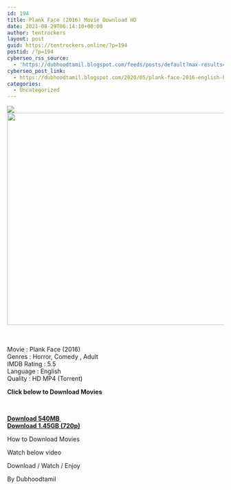 ```yaml
---
id: 194
title: Plank Face (2016) Movie Download HD
date: 2021-08-29T06:14:10+00:00
author: tentrockers
layout: post
guid: https://tentrockers.online/?p=194
postid: /?p=194
cyberseo_rss_source:
  - 'https://dubhoodtamil.blogspot.com/feeds/posts/default?max-results=150&start-index=301'
cyberseo_post_link:
  - https://dubhoodtamil.blogspot.com/2020/05/plank-face-2016-english-hd.html
categories:
  - Uncategorized
---
```

<div class="media_block">
  <img src="https://1.bp.blogspot.com/-KNZ-qjxNewE/XsusFvrWr2I/AAAAAAAABPs/BTxLoPr8dP8cPkdmMfVed0jH15Ew5MKvQCNcBGAsYHQ/s72-c/images%2B%252857%2529-01.jpeg" class="media_thumbnail" />
</div>

<div class="separator">
  <a href="https://1.bp.blogspot.com/-KNZ-qjxNewE/XsusFvrWr2I/AAAAAAAABPs/BTxLoPr8dP8cPkdmMfVed0jH15Ew5MKvQCNcBGAsYHQ/s1600/images%2B%252857%2529-01.jpeg" imageanchor="1"><img loading="lazy" border="0" data-original-height="358" data-original-width="463" height="494" src="https://1.bp.blogspot.com/-KNZ-qjxNewE/XsusFvrWr2I/AAAAAAAABPs/BTxLoPr8dP8cPkdmMfVed0jH15Ew5MKvQCNcBGAsYHQ/s640/images%2B%252857%2529-01.jpeg" width="640" /></a>
</div>

<span><br /></span>  
<span>Movie : Plank Face (2016)</span>  
<span>Genres : Horror, Comedy , Adult</span>  
<span>IMDB Rating : 5.5</span>  
<span>Language : English</span>  
<span>Quality : HD MP4 (Torrent)</span>

**<span>Click below to Download Movies</span>**

**<span><br /></span>**  


<div>
  <b><span><a href="https://oncehelp.com/Plank-Face-Download-540MB" target="_blank" rel="noopener">Download 540MB&nbsp;</a></span></b>
</div>

<div>
  <b><span><a href="https://oncehelp.com/Plank-Face-Download-145GB" target="_blank" rel="noopener">Download 1.45GB (720p)</a></span></b>
</div>

How to Download Movies

Watch below video



Download / Watch / Enjoy

By Dubhoodtamil